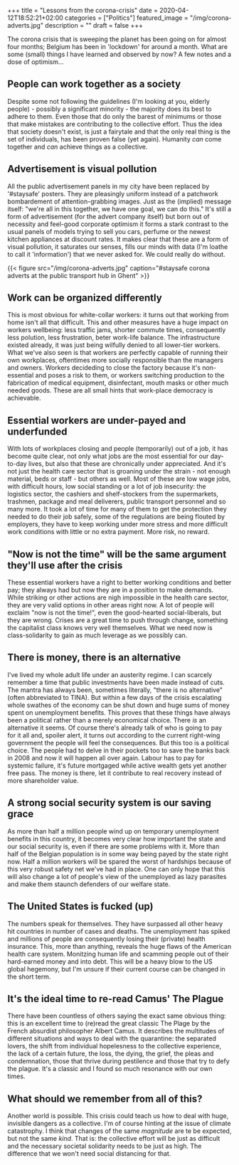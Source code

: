 +++
title =  "Lessons from the corona-crisis"
date = 2020-04-12T18:52:21+02:00
categories = ["Politics"]
featured_image = "/img/corona-adverts.jpg"
description = ""
draft = false
+++

The corona crisis that is sweeping the planet has been going on for almost four months; Belgium has been in 'lockdown' for around a month. What are some (small) things I have learned and observed by now? A few notes and a dose of optimism...

<!--more-->

## People can work together as a society
Despite some not following the guidelines (I'm looking at you, elderly people) - possibly a significant minority - the majority does its best to adhere to them. Even those that do only the barest of minimums or those that make mistakes are contributing to the collective effort. Thus the idea that society doesn't exist, is just a fairytale and that the only real thing is the set of individuals, has been proven false (yet again). Humanity *can* come together and *can* achieve things as a collective.

## Advertisement is visual pollution
All the public advertisement panels in my city have been replaced by '#staysafe' posters. They are pleasingly uniform instead of a patchwork bombardement of attention-grabbing images. Just as the (implied) message itself: "we're all in this together, we have one goal, we can do this." It's still a form of advertisement (for the advert company itself) but born out of necessity and feel-good corporate optimism it forms a stark contrast to the usual panels of models trying to sell you cars, perfume or the newest kitchen appliances at discount rates. It makes clear that these are a form of visual pollution, it saturates our senses, fills our minds with data (I'm loathe to call it 'information') that we never asked for. We could really do without.

{{< figure src="/img/corona-adverts.jpg" caption="#staysafe corona adverts at the public transport hub in Ghent" >}}

## Work can be organized differently
This is most obvious for white-collar workers: it turns out that working from home isn't all that difficult. This and other measures have a huge impact on workers wellbeing: less traffic jams, shorter commute times, consequently less polution, less frustration, beter work-life balance. The infrastructure existed already, it was just being wilfully denied to all lower-tier workers.
What we've also seen is that workers are perfectly capable of running their own workplaces, oftentimes more socially responsible than the managers and owners. Workers decideding to close the factory because it's non-essential and poses a risk to them, or workers switching production to the fabrication of medical equipment, disinfectant, mouth masks or other much needed goods. These are all small hints that work-place democracy is achievable.

## Essential workers are under-payed and underfunded
With lots of workplaces closing and people (temporarily) out of a job, it has become quite clear, not only what jobs are the most essential for our day-to-day lives, but also that these are chronically under appreciated. And it's not just the health care sector that is groaning under the strain - not enough material, beds or staff - but others as well. Most of these are low wage jobs, with difficult hours, low social standing or a lot of job insecurity: the logistics sector, the cashiers and shelf-stockers from the supermarkets, trashmen, package and meal deliverers, public transport personnel and so many more. It took a lot of time for many of them to get the protection they needed to do their job safely, some of the regulations are being flouted by employers, they have to keep working under more stress and more difficult work conditions with little or no extra payment. More risk, no reward.

## "Now is not the time" will be the same argument they'll use after the crisis
These essential workers have a right to better working conditions and better pay; they always had but now they are in a position to make demands. While striking or other actions are nigh impossible in the health care sector, they are very valid options in other areas right now. A lot of people will exclaim "now is not the time!", even the good-hearted social-liberals, but they are wrong. Crises are a great time to push through change, something the capitalist class knows very well themselves. What we need now is class-solidarity to gain as much leverage as we possibly can.

## There is money, there is an alternative
I've lived my whole adult life under an austerity regime. I can scarcely remember a time that public investments have been made instead of cuts. The mantra has always been, sometimes literally, "there is no alternative" (often abbreviated to TINA). But within a few days of the crisis escalating whole swathes of the economy can be shut down and huge sums of money spent on unemployment benefits. This proves that these things have always been a political rather than a merely economical choice. There *is* an alternative it seems. Of course there's already talk of who is going to pay for it all and, spoiler alert, it turns out according to the current right-wing government the people will feel the consequences. But this too is a political choice. The people had to delve in their pockets too to save the banks back in 2008 and now it will happen all over again. Labour has to pay for systemic failure, it's future mortgaged while active wealth gets yet another free pass. The money is there, let it contribute to real recovery instead of more shareholder value.

## A strong social security system is our saving grace
As more than half a million people wind up on temporary unemployment benefits in this country, it becomes very clear how important the state and our social security is, even if there are some problems with it. More than half of the Belgian population is in some way being payed by the state right now. Half a million workers will be spared the worst of hardships because of this very robust safety net we've had in place. One can only hope that this will also change a lot of people's view of the unemployed as lazy parasites and make them staunch defenders of our welfare state.

## The United States is fucked (up)
The numbers speak for themselves. They have surpassed all other heavy hit countries in number of cases and deaths. The unemployment has spiked and millions of people are consequently losing their (private) health insurance. This, more than anything, reveals the huge flaws of the American health care system. Monitzing human life and scamming people out of their hard-earned money and into debt. This will be a heavy blow to the US global hegemony, but I'm unsure if their current course can be changed in the short term. 

## It's the ideal time to re-read Camus' The Plague
There have been countless of others saying the exact same obvious thing: this is an excellent time to (re)read the great classic The Plage by the French absurdist philosopher Albert Camus. It describes the multitudes of different situations and ways to deal with the quarantine: the separated lovers, the shift from individual hopelesness to the collective experience, the lack of a certain future, the loss, the dying, the grief, the pleas and condemnation, those that thrive during pestilence and those that try to defy the plague. It's a classic and I found so much resonance with our own times.

## What should we remember from all of this?
Another world is possible. This crisis could teach us how to deal with huge, invisible dangers as a collective. I'm of course hinting at the issue of climate catastrophy. I think that changes of the same *magnitude* are te be expected, but not the same *kind*. That is: the collective effort will be just as difficult and the necessary societal solidarity needs to be just as high. The difference that we won't need social distancing for that.
